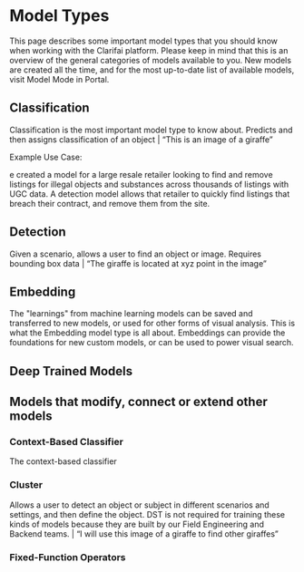 # Model Types

This page describes some important model types that you should know when working with the Clarifai platform. Please keep in mind that this is an overview of the general categories of models available to you. New models are created all the time, and for the most up-to-date list of available models, visit Model Mode in Portal.

## Classification

Classification is the most important model type to know about. Predicts and then assigns classification of an object | “This is an image of a giraffe”

Example Use Case:

e created a model for a large resale retailer looking to find and remove listings for illegal objects and substances across thousands of listings with UGC data. A detection model allows that retailer to quickly find listings that breach their contract, and remove them from the site.

## Detection

Given a scenario, allows a user to find an object or image. Requires bounding box data | “The giraffe is located at xyz point in the image”

## Embedding

The "learnings" from machine learning models can be saved and transferred to new models, or used for other forms of visual analysis. This is what the Embedding model type is all about. Embeddings can provide the foundations for new custom models, or can be used to power visual search.

## Deep Trained Models



## Models that modify, connect or extend other models

### Context-Based Classifier

The context-based classifier

### Cluster

Allows a user to detect an object or subject in different scenarios and settings, and then define the object. DST is not required for training these kinds of models because they are built by our Field Engineering and Backend teams. | “I will use this image of a giraffe to find other giraffes”



### Fixed-Function Operators

